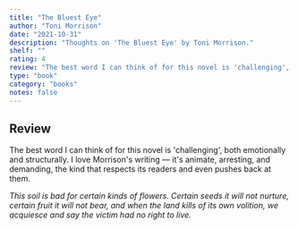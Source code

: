 ```yaml
---
title: "The Bluest Eye"
author: "Toni Morrison"
date: "2021-10-31"
description: "Thoughts on 'The Bluest Eye' by Toni Morrison."
shelf: ""
rating: 4
review: "The best word I can think of for this novel is 'challenging', both emotionally and structurally. I love Morrison's writing — it's animate, arresting, and demanding, the kind that respects its readers and even pushes back at them. <br/><br/><i>This soil is bad for certain kinds of flowers. Certain seeds it will not nurture, certain fruit it will not bear, and when the land kills of its own volition, we acquiesce and say the victim had no right to live.</i>"
type: "book"
category: "books"
notes: false
---
```


## Review

The best word I can think of for this novel is 'challenging', both emotionally and structurally. I love Morrison's writing — it's animate, arresting, and demanding, the kind that respects its readers and even pushes back at them.

_This soil is bad for certain kinds of flowers. Certain seeds it will not nurture, certain fruit it will not bear, and when the land kills of its own volition, we acquiesce and say the victim had no right to live._
